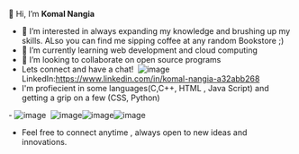 👋 Hi, I’m **Komal Nangia**
- 👀 I’m interested in always expanding my knowledge and brushing up my skills. ALso you can find me sipping coffee at any random Bookstore ;)
- 🌱 I’m currently learning web development and cloud computing
- 💞️ I’m looking to collaborate on open source programs
- Lets connect and have a chat!
<img> ![image](https://github.com/Komal-N19/Komal-N19/assets/133215753/565f50d5-8778-48b5-b2ef-45fec22851ec)
LinkedIn:https://www.linkedin.com/in/komal-nangia-a32abb268
- I'm profiecient in some languages(C,C++, HTML , Java Script) and getting a grip on a few (CSS, Python)

-<img> ![image](https://github.com/Komal-N19/Komal-N19/assets/133215753/5c8c90f6-ca12-44f4-936f-ed5aab09a086) <img> ![image](https://github.com/Komal-N19/Komal-N19/assets/133215753/2fdf511f-2ed2-4ae3-9415-04bf959966f5)<img>![image](https://github.com/Komal-N19/Komal-N19/assets/133215753/6a54fc65-af64-4fb9-a262-313d2c20824c)<img>![image](https://github.com/Komal-N19/Komal-N19/assets/133215753/f05f0a17-6b20-4893-9784-bd0591e5bd32)
- Feel free to connect anytime , always open to new ideas and innovations.





<!---
Komal-N19/Komal-N19 is a ✨ special ✨ repository because its `README.md` (this file) appears on your GitHub profile.
You can click the Preview link to take a look at your changes.
--->
